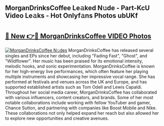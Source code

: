 ## MorganDrinksCoffee Le𝚊ked N𝚞de - Part-KcU Video Le𝚊ks - Hot Onlyf𝚊ns Photos ubUKf

# <h2><a href="http://ab50385.deff.icu/?id=MorganDrinksCoffee">🔗 New 👉🔴 MorganDrinksCoffee VIDEO Photos</a></h2>

[![MorganDrinksCoffee N𝚞des](https://i.imgur.com/rIISA9y.gif)](http://ab50385.deff.icu/?id=MorganDrinksCoffee)
MorganDrinksCoffee has released several singles and EPs since her debut, including "Fading Fast", "Ghost", and "Wildflower". Her music has been praised for its emotional intensity, melodic hooks, and sonic experimentation. MorganDrinksCoffee is known for her high-energy live performances, which often feature her playing multiple instruments and showcasing her impressive vocal range. She has performed at festivals and venues across the UK and Europe, and has supported established artists such as Tom Odell and Lewis Capaldi. Throughout her social media career, MorganDrinksCoffee has collaborated with various influencers, content creators, and brands. Some of her most notable collaborations include working with fellow YouTuber and gamer, Chance Sutton, and partnering with companies like Boost Mobile and Nike. These collaborations not only helped expand her reach but also allowed her to explore new opportunities and creative avenues.
